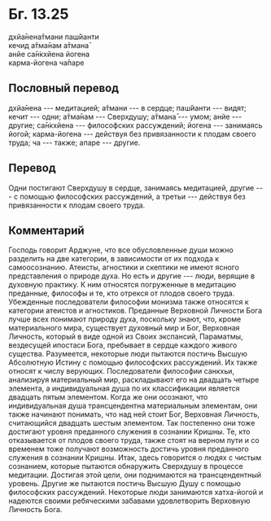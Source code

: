 # Бг. 13.25
дхйа̄нена̄тмани паш́йанти<br/>
кечид а̄тма̄нам а̄тмана̄<br/>
анйе са̄н̇кхйена йогена<br/>
карма-йогена ча̄паре
## Пословный перевод

дхйа̄нена --- медитацией; а̄тмани --- в сердце; паш́йанти --- видят; кечит
--- одни; а̄тма̄нам --- Сверхдушу; а̄тмана̄ --- умом; анйе --- другие;
са̄н̇кхйена --- философских рассуждений; йогена --- занимаясь йогой;
карма-йогена --- действуя без привязанности к плодам своего труда; ча
--- также; апаре --- другие.

## Перевод

Одни постигают Сверхдушу в сердце, занимаясь медитацией, другие --- с
помощью философских рассуждений, а третьи --- действуя без привязанности
к плодам своего труда.

## Комментарий

Господь говорит Арджуне, что все обусловленные души можно разделить на
две категории, в зависимости от их подхода к самоосознанию. Атеисты,
агностики и скептики не имеют ясного представления о природе духа. Но
есть и другие --- люди, верящие в духовную практику. К ним относятся
погруженные в медитацию преданные, философы и те, кто отрекся от плодов
своего труда. Убежденные последователи философии монизма также относятся
к категории атеистов и агностиков. Преданные Верховной Личности Бога
лучше всех понимают природу духа, поскольку знают, что, кроме
материального мира, существует духовный мир и Бог, Верховная Личность,
который в виде одной из Своих экспансий, Параматмы, вездесущей ипостаси
Бога, пребывает в сердце каждого живого существа. Разумеется, некоторые
люди пытаются постичь Высшую Абсолютную Истину с помощью философских
рассуждений. Их также относят к числу верующих. Последователи философии
санкхьи, анализируя материальный мир, раскладывают его на двадцать
четыре элемента, а индивидуальная душа по их классификации является
двадцать пятым элементом. Когда же они осознают, что индивидуальная душа
трансцендентна материальным элементам, они также начинают понимать, что
над ней стоит Бог, Верховная Личность, считающийся двадцать шестым
элементом. Так постепенно они тоже достигают уровня преданного служения
в сознании Кришны. Те, кто отказывается от плодов своего труда, также
стоят на верном пути и со временем тоже получают возможность достичь
уровня преданного служения в сознании Кришны. Итак, здесь говорится о
людях с чистым сознанием, которые пытаются обнаружить Сверхдушу в
процессе медитации. Достигая этой цели, они поднимаются на
трансцендентный уровень. Другие же пытаются постичь Высшую Душу с
помощью философских рассуждений. Некоторые люди занимаются хатха-йогой и
надеются своими ребяческими забавами удовлетворить Верховную Личность
Бога.

